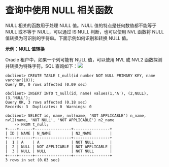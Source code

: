 查询中使用 NULL 相关函数 
====================================



NULL 相关的函数用于处理 NULL 值。NULL 值的特点是任何数值都不能等于 NULL 或不等于 NULL，可以通过 IS NULL 判断，也可以使用 NVL 函数将 NULL 值转换为可识别的字符串。下面示例如何识别和转换 NULL 值。

**示例：NULL 值转换** 

Oracle 租户中，如果一个列可能有 NULL 值，可以使用 NVL 或 NVL2 函数探测并转换为特殊字符。SQL 查询如下：​![](https://cdn.nlark.com/yuque/0/2020/png/177325/1600417223665-f6b58f25-69f9-472a-8e87-72fbaa8cec86.png?x-oss-process=image%2Fresize%2Cw_1500)

    obclient> CREATE TABLE t_null(id number NOT NULL PRIMARY KEY, name varchar(10));
    Query OK, 0 rows affected (0.09 sec)
    
    obclient> INSERT INTO t_null(id, name) values(1,'A'), (2,NULL), (3,'NULL');
    Query OK, 3 rows affected (0.18 sec)
    Records: 3  Duplicates: 0  Warnings: 0
    
    obclient> SELECT id, name, nvl(name, 'NOT APPLICABLE') n_name, nvl2(name, 'NOT NULL', 'NOT APPLICABLE') n2_name
        -> FROM t_null;
    +----+------+----------------+----------------+
    | ID | NAME | N_NAME         | N2_NAME        |
    +----+------+----------------+----------------+
    |  1 | A    | A              | NOT NULL       |
    |  2 | NULL | NOT APPLICABLE | NOT APPLICABLE |
    |  3 | NULL | NULL           | NOT NULL       |
    +----+------+----------------+----------------+
    3 rows in set (0.03 sec)


